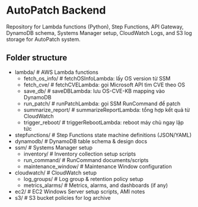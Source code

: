 # AutoPatch Backend

Repository for Lambda functions (Python), Step Functions, API Gateway, DynamoDB schema, Systems Manager setup, CloudWatch Logs, and S3 log storage for AutoPatch system.

## Folder structure

- lambda/                             # AWS Lambda functions
  - fetch_os_info/                    # fetchOSInfoLambda: lấy OS version từ SSM
  - fetch_cve/                        # fetchCVELambda: gọi Microsoft API tìm CVE theo OS
  - save_db/                          # saveDBLambda: lưu OS-CVE-KB mapping vào DynamoDB
  - run_patch/                        # runPatchLambda: gọi SSM RunCommand để patch
  - summarize_report/                 # summarizeReportLambda: tổng hợp kết quả từ CloudWatch
  - trigger_reboot/                   # triggerRebootLambda: reboot máy chủ ngay lập tức
- stepfunctions/                      # Step Functions state machine definitions (JSON/YAML)
- dynamodb/                           # DynamoDB table schema & design docs
- ssm/                                # Systems Manager setup
  - inventory/                        # Inventory collection setup scripts
  - run_command/                      # RunCommand documents/scripts
  - maintenance_window/               # Maintenance Window configuration
- cloudwatch/                         # CloudWatch setup
  - log_groups/                       # Log group & retention policy setup
  - metrics_alarms/                   # Metrics, alarms, and dashboards (if any)
- ec2/                                # EC2 Windows Server setup scripts, AMI notes
- s3/                                 # S3 bucket policies for log archive